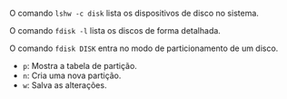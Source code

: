 O comando `lshw -c disk` lista os dispositivos de disco no sistema.

O comando `fdisk -l` lista os discos de forma detalhada.

O comando `fdisk DISK` entra no modo de particionamento de um disco.
* `p`: Mostra a tabela de partição.
* `n`: Cria uma nova partição.
* `w`: Salva as alterações.